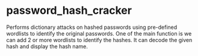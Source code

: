 # password_hash_cracker
Performs dictionary attacks on hashed passwords using pre-defined wordlists to identify the original passwords.   One of the main function is we can add 2 or more wordlists to identify the hashes.  It can decode the given hash and display the hash name.
